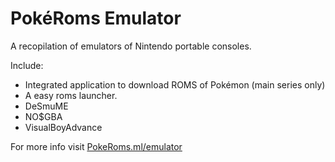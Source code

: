 # PokéRoms Emulator

A recopilation of emulators of Nintendo portable consoles. 

Include:
- Integrated application to download ROMS of Pokémon (main series only)
- A easy roms launcher.
- DeSmuME
- NO$GBA
- VisualBoyAdvance

For more info visit [PokeRoms.ml/emulator](http://pokeroms.ml/emulator)
